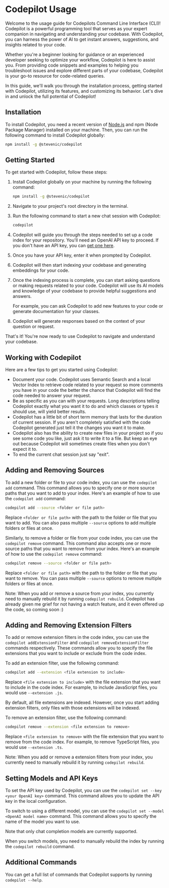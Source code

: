 # Codepilot Usage

Welcome to the usage guide for Codepilots Command Line Interface (CLI)! Codepilot is a powerful programming tool that serves as your expert companion in navigating and understanding your codebase. With Codepilot, you can harness the power of AI to get instant answers, suggestions, and insights related to your code.

Whether you're a beginner looking for guidance or an experienced developer seeking to optimize your workflow, Codepilot is here to assist you. From providing code snippets and examples to helping you troubleshoot issues and explore different parts of your codebase, Codepilot is your go-to resource for code-related queries.

In this guide, we'll walk you through the installation process, getting started with Codepilot, utilizing its features, and customizing its behavior. Let's dive in and unlock the full potential of Codepilot!

## Installation

To install Codepilot, you need a recent version of [Node.js](https://nodejs.org/en) and npm (Node Package Manager) installed on your machine. Then, you can run the following command to install Codepilot globally:

```bash
npm install -g @stevenic/codepilot
```

## Getting Started

To get started with Codepilot, follow these steps:

1. Install Codepilot globally on your machine by running the following command:

   ```bash
   npm install -g @stevenic/codepilot
   ```

2. Navigate to your project's root directory in the terminal.

3. Run the following command to start a new chat session with Codepilot:

   ```bash
   codepilot
   ```

4. Codepilot will guide you through the steps needed to set up a code index for your repository. You'll need an OpenAI API key to proceed. If you don't have an API key, you can [get one here](https://platform.openai.com/account/api-keys).

5. Once you have your API key, enter it when prompted by Codepilot.

6. Codepilot will then start indexing your codebase and generating embeddings for your code.

7. Once the indexing process is complete, you can start asking questions or making requests related to your code. Codepilot will use its AI models and knowledge of your codebase to provide helpful suggestions and answers.

   For example, you can ask Codepilot to add new features to your code or generate documentation for your classes.

8. Codepilot will generate responses based on the context of your question or request.

That's it! You're now ready to use Codepilot to navigate and understand your codebase.

## Working with Codepilot

Here are a few tips to get you started using Codepilot:

- Document your code. Codepilot uses Semantic Search and a local Vector Index to retrieve code related to your request so more comments you have in your code the better the chance that Codepilot will find the code needed to answer your request.
- Be as specific as you can with your requests. Long descriptions telling Codepilot exactly what you want it to do and which classes or types it should use, will yield better results.
- Codepilot has a little bit of short term memory that lasts for the duration of current session. If you aren't completely satisfied with the code Codepilot generated just tell it the changes you want it to make.
- Codepilot also has the ability to create new files in your project so if you see some code you like, just ask it to write it to a file. But keep an eye out because Codepilot will sometimes create files when you don't expect it to.
- To end the current chat session just say "exit".

## Adding and Removing Sources

To add a new folder or file to your code index, you can use the `codepilot add` command. This command allows you to specify one or more source paths that you want to add to your index. Here's an example of how to use the `codepilot add` command:

```bash
codepilot add --source <folder or file path>
```

Replace `<folder or file path>` with the path to the folder or file that you want to add. You can also pass multiple `--source` options to add multiple folders or files at once.

Similarly, to remove a folder or file from your code index, you can use the `codepilot remove` command. This command also accepts one or more source paths that you want to remove from your index. Here's an example of how to use the `codepilot remove` command:

```bash
codepilot remove --source <folder or file path>
```

Replace `<folder or file path>` with the path to the folder or file that you want to remove. You can pass multiple `--source` options to remove multiple folders or files at once.

Note: When you add or remove a source from your index, you currently need to manually rebuild it by running `codepilot rebuild`. Codepilot has already given me grief for not having a watch feature, and it even offered up the code, so coming soon :)

## Adding and Removing Extension Filters

To add or remove extension filters in the code index, you can use the `codepilot addExtensionFilter` and `codepilot removeExtensionFilter` commands respectively. These commands allow you to specify the file extensions that you want to include or exclude from the code index.

To add an extension filter, use the following command:

```bash
codepilot add --extension <file extension to include>
```

Replace `<file extension to include>` with the file extension that you want to include in the code index. For example, to include JavaScript files, you would use `--extension .js`.

By default, all file extensions are indexed. However, once you start adding extension filters, only files with those extensions will be indexed.

To remove an extension filter, use the following command:

```bash
codepilot remove --extension <file extension to remove>
```

Replace `<file extension to remove>` with the file extension that you want to remove from the code index. For example, to remove TypeScript files, you would use `--extension .ts`.

Note: When you add or remove a extension filters from your index, you currently need to manually rebuild it by running `codepilot rebuild`.

## Setting Models and API Keys

To set the API key used by Codepilot, you can use the `codepilot set --key <your OpenAI key>` command. This command allows you to update the API key in the local configuration.

To switch to using a different model, you can use the `codepilot set --model <OpenAI model name>` command. This command allows you to specify the name of the model you want to use.

Note that only chat completion models are currently supported.

When you switch models, you need to manually rebuild the index by running the `codepilot rebuild` command.

## Additional Commands

You can get a full list of commands that Codepilot supports by running `codepilot --help`.
